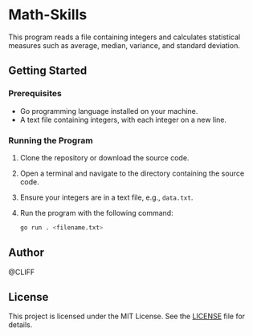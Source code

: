 # Math-Skills
This program reads a file containing integers and calculates statistical measures such as average, median, variance, and standard deviation.

## Getting Started

### Prerequisites

- Go programming language installed on your machine.
- A text file containing integers, with each integer on a new line.

### Running the Program

1. Clone the repository or download the source code.
2. Open a terminal and navigate to the directory containing the source code.
3. Ensure your integers are in a text file, e.g., `data.txt`.
4. Run the program with the following command:

   ```sh
   go run . <filename.txt>

## Author
@CLIFF

## License

This project is licensed under the MIT License. See the [LICENSE](https://github.com/cliffdoyle/Math-Skills#) file for details.